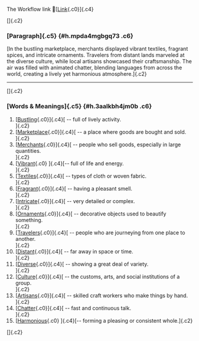 The Workflow link
👏[[Link](https://www.google.com/url?q=http://www.google.com&sa=D&source=editors&ust=1758155907566596&usg=AOvVaw1-4pfQ0qeDsOsi-eeWkQWN){.c0}]{.c4}

[]{.c2}

### [Paragraph]{.c5} {#h.mpda4mgbgq73 .c6}

[In the bustling marketplace, merchants displayed vibrant textiles,
fragrant spices, and intricate ornaments. Travelers from distant lands
marveled at the diverse culture, while local artisans showcased their
craftsmanship. The air was filled with animated chatter, blending
languages from across the world, creating a lively yet harmonious
atmosphere.]{.c2}

------------------------------------------------------------------------

[]{.c2}

### [Words & Meanings]{.c5} {#h.3aalkbh4jm0b .c6}

1.  [[Bustling](https://www.google.com/url?q=http://www.google.com&sa=D&source=editors&ust=1758155907568142&usg=AOvVaw3Y3oKObEVpkRVtcA9g87Vj){.c0}]{.c4}[ --
    full of lively activity.\
    ]{.c2}
2.  [[Marketplace](https://www.google.com/url?q=http://www.google.com&sa=D&source=editors&ust=1758155907568438&usg=AOvVaw3Xc59icS3yGbXLExYYdAB9){.c0}]{.c4}[ --
    a place where goods are bought and sold.\
    ]{.c2}
3.  [[Merchants](https://www.google.com/url?q=http://www.google.com&sa=D&source=editors&ust=1758155907568732&usg=AOvVaw0B3oDsYOZWj5iynvjdF7GS){.c0}]{.c4}[ --
    people who sell goods, especially in large quantities.\
    ]{.c2}
4.  [[Vibrant](https://www.google.com/url?q=http://www.google.com&sa=D&source=editors&ust=1758155907569061&usg=AOvVaw0nMdjiQBNzubDi4fgki98F){.c0}
    ]{.c4}[-- full of life and energy.\
    ]{.c2}
5.  [[Textiles](https://www.google.com/url?q=http://www.google.com&sa=D&source=editors&ust=1758155907569315&usg=AOvVaw01_ebBX4WH5imEn703lk0Z){.c0}]{.c4}[ --
    types of cloth or woven fabric.\
    ]{.c2}
6.  [[Fragrant](https://www.google.com/url?q=http://www.google.com&sa=D&source=editors&ust=1758155907569584&usg=AOvVaw29ZfyteRk-BpFoQS6UeXaS){.c0}]{.c4}[ --
    having a pleasant smell.\
    ]{.c2}
7.  [[Intricate](https://www.google.com/url?q=http://www.google.com&sa=D&source=editors&ust=1758155907569834&usg=AOvVaw3fLMY3RsbLz9uumrRpMDrP){.c0}]{.c4}[ --
    very detailed or complex.\
    ]{.c2}
8.  [[Ornaments](https://www.google.com/url?q=http://www.google.com&sa=D&source=editors&ust=1758155907570112&usg=AOvVaw1B1kqa47ViAuDf8FMPqEQg){.c0}]{.c4}[ --
    decorative objects used to beautify something.\
    ]{.c2}
9.  [[Travelers](https://www.google.com/url?q=http://www.google.com&sa=D&source=editors&ust=1758155907570416&usg=AOvVaw368AZyL_TqM8oAeg0fIw3X){.c0}]{.c4}[ --
    people who are journeying from one place to another.\
    ]{.c2}
10. [[Distant](https://www.google.com/url?q=http://www.google.com&sa=D&source=editors&ust=1758155907570738&usg=AOvVaw35uHtqjAjCBr1IqKVJQ8Bk){.c0}]{.c4}[ --
    far away in space or time.\
    ]{.c2}
11. [[Diverse](https://www.google.com/url?q=http://www.google.com&sa=D&source=editors&ust=1758155907571011&usg=AOvVaw2cFCb6R_RcRvuTHWaxCV9B){.c0}]{.c4}[ --
    showing a great deal of variety.\
    ]{.c2}
12. [[Culture](https://www.google.com/url?q=http://www.google.com&sa=D&source=editors&ust=1758155907571288&usg=AOvVaw3DQfC0zgJc4d6nIMNt9229){.c0}]{.c4}[ --
    the customs, arts, and social institutions of a group.\
    ]{.c2}
13. [[Artisans](https://www.google.com/url?q=http://www.google.com&sa=D&source=editors&ust=1758155907571610&usg=AOvVaw1_MKKMkA7Mh89NSkASpMo3){.c0}]{.c4}[ --
    skilled craft workers who make things by hand.\
    ]{.c2}
14. [[Chatter](https://www.google.com/url?q=http://www.google.com&sa=D&source=editors&ust=1758155907571975&usg=AOvVaw2vzmvuGL88hW4eYYJiXuzf){.c0}]{.c4}[ --
    fast and continuous talk.\
    ]{.c2}
15. [[Harmonious](https://www.google.com/url?q=http://www.google.com&sa=D&source=editors&ust=1758155907572244&usg=AOvVaw36YBpK5iVjEI0LLm-k3n-w){.c0}
    ]{.c4}[-- forming a pleasing or consistent whole.]{.c2}

[]{.c2}
